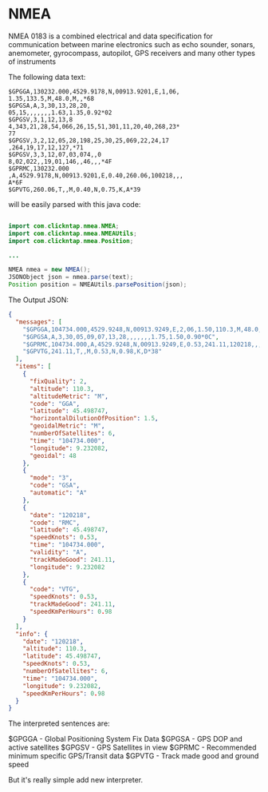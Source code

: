 # NMEA
NMEA 0183 is a combined electrical and data specification for communication between marine electronics such as echo sounder, sonars, anemometer, gyrocompass, autopilot, GPS receivers and many other types of instruments

The following data text:

```
$GPGGA,130232.000,4529.9178,N,00913.9201,E,1,06,
1.35,133.5,M,48.0,M,,*68
$GPGSA,A,3,30,13,28,20,
05,15,,,,,,,1.63,1.35,0.92*02
$GPGSV,3,1,12,13,8
4,343,21,28,54,066,26,15,51,301,11,20,40,268,23*
77
$GPGSV,3,2,12,05,28,198,25,30,25,069,22,24,17
,264,19,17,12,127,*71
$GPGSV,3,3,12,07,03,074,,0
8,02,022,,19,01,146,,46,,,*4F
$GPRMC,130232.000
,A,4529.9178,N,00913.9201,E,0.40,260.06,100218,,,
A*6F
$GPVTG,260.06,T,,M,0.40,N,0.75,K,A*39
```
will be easily parsed with this java code:

```java

import com.clickntap.nmea.NMEA;
import com.clickntap.nmea.NMEAUtils;
import com.clickntap.nmea.Position;

...

NMEA nmea = new NMEA();
JSONObject json = nmea.parse(text);
Position position = NMEAUtils.parsePosition(json);

```

The Output JSON:

```json
{
  "messages": [
    "$GPGGA,104734.000,4529.9248,N,00913.9249,E,2,06,1.50,110.3,M,48.0,M,0000,0000*67",
    "$GPGSA,A,3,30,05,09,07,13,28,,,,,,,1.75,1.50,0.90*0C",
    "$GPRMC,104734.000,A,4529.9248,N,00913.9249,E,0.53,241.11,120218,,,D*67",
    "$GPVTG,241.11,T,,M,0.53,N,0.98,K,D*38"
  ],
  "items": [
    {
      "fixQuality": 2,
      "altitude": 110.3,
      "altitudeMetric": "M",
      "code": "GGA",
      "latitude": 45.498747,
      "horizontalDilutionOfPosition": 1.5,
      "geoidalMetric": "M",
      "numberOfSatellites": 6,
      "time": "104734.000",
      "longitude": 9.232082,
      "geoidal": 48
    },
    {
      "mode": "3",
      "code": "GSA",
      "automatic": "A"
    },
    {
      "date": "120218",
      "code": "RMC",
      "latitude": 45.498747,
      "speedKnots": 0.53,
      "time": "104734.000",
      "validity": "A",
      "trackMadeGood": 241.11,
      "longitude": 9.232082
    },
    {
      "code": "VTG",
      "speedKnots": 0.53,
      "trackMadeGood": 241.11,
      "speedKmPerHours": 0.98
    }
  ],
  "info": {
    "date": "120218",
    "altitude": 110.3,
    "latitude": 45.498747,
    "speedKnots": 0.53,
    "numberOfSatellites": 6,
    "time": "104734.000",
    "longitude": 9.232082,
    "speedKmPerHours": 0.98
  }
}
```

The interpreted sentences are:

$GPGGA - Global Positioning System Fix Data
$GPGSA - GPS DOP and active satellites
$GPGSV - GPS Satellites in view
$GPRMC - Recommended minimum specific GPS/Transit data
$GPVTG - Track made good and ground speed

But it's really simple add new interpreter.
